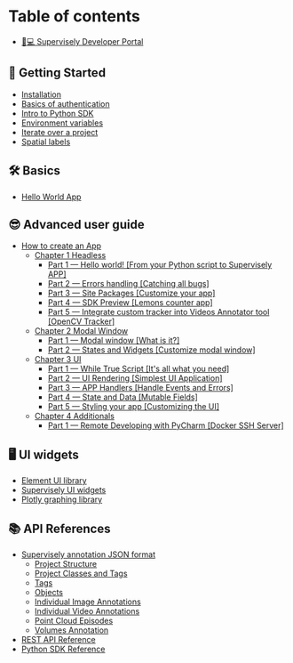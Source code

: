 # Table of contents

* [👨💻 Supervisely Developer Portal](README.md)

## 🎉 Getting Started

* [Installation](getting-started/installation.md)
* [Basics of authentication](getting-started/basics-of-authentication.md)
* [Intro to Python SDK](getting-started/intro-to-python-sdk.md)
* [Environment variables](getting-started/environment-variables.md)
* [Iterate over a project](getting-started/iterate-over-a-project.md)
* [Spatial labels](getting-started/spatial-labels.md)

## 🛠 Basics

* [Hello World App](basics/hello-world-app.md)

## 😎 Advanced user guide

* [How to create an App](advanced-user-guide/how-to-create-an-app/README.md)
  * [Chapter 1 Headless](advanced-user-guide/how-to-create-an-app/chapter-1-headless/README.md)
    * [Part 1 — Hello world! \[From your Python script to Supervisely APP\]](advanced-user-guide/how-to-create-an-app/chapter-1-headless/part-1-hello-world-from-your-python-script-to-supervisely-app.md)
    * [Part 2 — Errors handling \[Catching all bugs\]](advanced-user-guide/how-to-create-an-app/chapter-1-headless/part-2-errors-handling-catching-all-bugs.md)
    * [Part 3 — Site Packages \[Customize your app\]](advanced-user-guide/how-to-create-an-app/chapter-1-headless/part-3-site-packages-customize-your-app.md)
    * [Part 4 — SDK Preview \[Lemons counter app\]](advanced-user-guide/how-to-create-an-app/chapter-1-headless/part-4-sdk-preview-lemons-counter-app.md)
    * [Part 5 — Integrate custom tracker into Videos Annotator tool \[OpenCV Tracker\]](advanced-user-guide/how-to-create-an-app/chapter-1-headless/part-5-integrate-custom-tracker-into-videos-annotator-tool-opencv-tracker.md)
  * [Chapter 2 Modal Window](advanced-user-guide/how-to-create-an-app/chapter-2-modal-window/README.md)
    * [Part 1 — Modal window \[What is it?\]](advanced-user-guide/how-to-create-an-app/chapter-2-modal-window/part-1-modal-window-what-is-it.md)
    * [Part 2 — States and Widgets \[Customize modal window\]](advanced-user-guide/how-to-create-an-app/chapter-2-modal-window/part-2-states-and-widgets-customize-modal-window.md)
  * [Chapter 3 UI](advanced-user-guide/how-to-create-an-app/chapter-3-ui/README.md)
    * [Part 1 — While True Script \[It's all what you need\]](advanced-user-guide/how-to-create-an-app/chapter-3-ui/part-1-while-true-script-its-all-what-you-need.md)
    * [Part 2 — UI Rendering \[Simplest UI Application\]](advanced-user-guide/how-to-create-an-app/chapter-3-ui/part-2-ui-rendering-simplest-ui-application.md)
    * [Part 3 — APP Handlers \[Handle Events and Errors\]](advanced-user-guide/how-to-create-an-app/chapter-3-ui/part-3-app-handlers-handle-events-and-errors.md)
    * [Part 4 — State and Data \[Mutable Fields\]](advanced-user-guide/how-to-create-an-app/chapter-3-ui/part-4-state-and-data-mutable-fields.md)
    * [Part 5 — Styling your app \[Customizing the UI\]](advanced-user-guide/how-to-create-an-app/chapter-3-ui/part-5-styling-your-app-customizing-the-ui.md)
  * [Chapter 4 Additionals](advanced-user-guide/how-to-create-an-app/chapter-4-additionals/README.md)
    * [Part 1 — Remote Developing with PyCharm \[Docker SSH Server\]](advanced-user-guide/how-to-create-an-app/chapter-4-additionals/part-1-remote-developing-with-pycharm-docker-ssh-server.md)

## 🖥 UI widgets

* [Element UI library](https://element.eleme.io/1.4/#/en-US/component/button)
* [Supervisely UI widgets](https://ecosystem.supervise.ly/docs/table)
* [Plotly graphing library](https://plotly.com/python/)

## 📚 API References

* [Supervisely annotation JSON format](api-references/supervisely-annotation-json-format/README.md)
  * [Project Structure](api-references/supervisely-annotation-json-format/project-structure.md)
  * [Project Classes and Tags](api-references/supervisely-annotation-json-format/project-classes-and-tags.md)
  * [Tags](api-references/supervisely-annotation-json-format/tags.md)
  * [Objects](api-references/supervisely-annotation-json-format/objects.md)
  * [Individual Image Annotations](api-references/supervisely-annotation-json-format/individual-image-annotations.md)
  * [Individual Video Annotations](api-references/supervisely-annotation-json-format/individual-video-annotations.md)
  * [Point Cloud Episodes](api-references/supervisely-annotation-json-format/point-cloud-episodes.md)
  * [Volumes Annotation](api-references/supervisely-annotation-json-format/volumes-annotation.md)
* [REST API Reference](https://api.docs.supervise.ly/)
* [Python SDK Reference](https://supervisely.readthedocs.io/en/latest/sdk\_packages.html)
